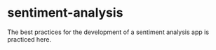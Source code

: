 # sentiment-analysis
The best practices for the development of a sentiment analysis app is practiced here.
